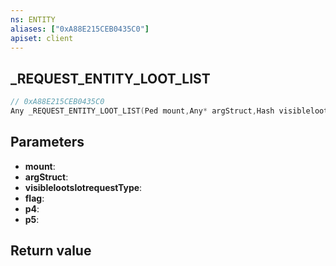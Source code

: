 ```yaml
---
ns: ENTITY
aliases: ["0xA88E215CEB0435C0"]
apiset: client
---
```

## _REQUEST_ENTITY_LOOT_LIST

```c
// 0xA88E215CEB0435C0
Any _REQUEST_ENTITY_LOOT_LIST(Ped mount,Any* argStruct,Hash visiblelootslotrequestType,int flag,int p4,BOOL p5);
```


## Parameters
* **mount**:
* **argStruct**:
* **visiblelootslotrequestType**:
* **flag**:
* **p4**:
* **p5**:

## Return value